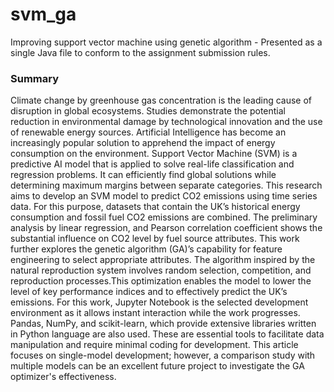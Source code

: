 # svm_ga
Improving support vector machine using genetic algorithm - Presented as a single Java file to conform to the assignment submission rules.

### Summary ###
Climate change by greenhouse gas concentration is the leading cause of disruption in global ecosystems. Studies demonstrate the potential reduction in environmental damage by technological innovation and the use of renewable energy sources. Artificial Intelligence has become an increasingly popular solution to apprehend the impact of energy consumption on the environment. Support Vector Machine (SVM) is a predictive AI model that is applied to solve real-life classification and regression problems. It can efficiently find global solutions while determining maximum margins between separate categories. This research aims to develop an SVM model to predict CO2 emissions using time series data. For this purpose, datasets that contain the UK’s historical energy consumption and fossil fuel CO2 emissions are combined. The preliminary analysis by linear regression, and Pearson correlation coefficient shows the substantial influence on CO2 level by fuel source attributes. This work further explores the genetic algorithm (GA)’s capability for feature engineering to select appropriate attributes. The algorithm inspired by the natural reproduction system involves random selection, competition, and reproduction processes.This optimization enables the model to lower the level of key performance indices and to effectively predict the UK’s emissions. For this work, Jupyter Notebook is the selected development environment as it allows instant interaction while the work progresses. Pandas, NumPy, and scikit-learn, which provide extensive libraries written in Python language are also used. These are essential tools to facilitate data manipulation and require minimal coding for development. This article focuses on single-model development; however, a comparison study with multiple models can be an excellent future project to investigate the GA optimizer's effectiveness.

